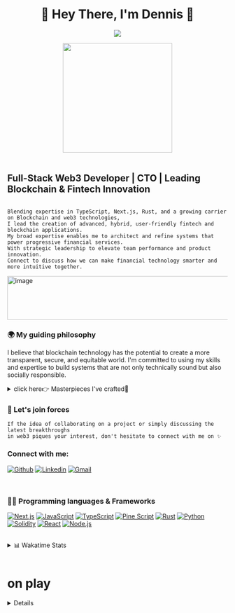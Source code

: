 <h1 align="center">
👋 Hey There, I'm Dennis 🚀
</h1>
<p align="center">
  <a href="https://git.io/typing-svg"><img src="https://readme-typing-svg.herokuapp.com?font=Fira+Code&pause=1000&color=7CFC00&center=true&width=700&height=60&lines=Full-Stack+Software+Developer;Experienced+in+Automation%2C+Web3+and+Blockchain+Development;Always+learning+new+things"></a>
</p>
<div align="center">
<img src="https://media3.giphy.com/media/R03zWv5p1oNSQd91EP/giphy.gif?cid=790b761103jtjklbh500mhlp00a19i8egcbtpe9961bvzzzn&ep=v1_gifs_search&rid=giphy.gif&ct=g" width="250" height="250" />
</div>

<br/>

## Full-Stack Web3 Developer | CTO | Leading Blockchain & Fintech Innovation
```

Blending expertise in TypeScript, Next.js, Rust, and a growing carrier on Blockchain and web3 technologies,
I lead the creation of advanced, hybrid, user-friendly fintech and blockchain applications.
My broad expertise enables me to architect and refine systems that power progressive financial services.
With strategic leadership to elevate team performance and product innovation. 
Connect to discuss how we can make financial technology smarter and more intuitive together.
```

<p>
  <img src="https://assets.website-files.com/6347bd6199b204194ca76e2c/6390bab08a8b41f55c7d0fd1_Home_3.png" width="600" height="100" alt="image">
</p>

### 🌍 My guiding philosophy

I believe that blockchain technology has the potential to create a more transparent, secure, and equitable world. I'm committed to using my skills and expertise to build systems that are not only technically sound but also socially responsible.

<details>
<summary>click here👉 Masterpieces I've crafted🎨</summary>

| Project                                          | Description                                                                                                                   |
| ------------------------------------------------ | ----------------------------------------------------------------------------------------------------------------------------- |
| 🔗 **Decentralized Social Media Platform**        | A resilient, privacy-centric social media dApp that enables users to reclaim control over their data.                          |
| 🖼️ **NFT Marketplace**                           | A decentralized bazaar for trading digital masterpieces and collectibles, empowering creators to reap the rewards of their artistry. |
| 💰 **Decentralized Finance (DeFi) Platform**      | A DeFi platform offering users access to a plethora of financial services such as lending, borrowing, and staking – all nestled within a decentralized ecosystem. |
| 🤖 **Trading Bots & Strategies**                  | Developed algorithmic trading bots for various markets, including crypto, using advanced strategies like arbitrage, mean reversion, and momentum trading, maximizing profits while minimizing risks. |

</details>

### 🤝 Let's join forces
```
If the idea of collaborating on a project or simply discussing the latest breakthroughs
in web3 piques your interest, don't hesitate to connect with me on ✨
```


### Connect with me:
[![Github](https://img.shields.io/badge/-Github-000?style=flat&logo=Github&logoColor=white)](https://github.com/DENNIS-CODES)
[![Linkedin](https://img.shields.io/badge/-LinkedIn-blue?style=flat&logo=Linkedin&logoColor=white)](https://www.linkedin.com/in/dennis-mwangi-dev/)
[![Gmail](https://img.shields.io/badge/-Gmail-c14438?style=flat&logo=Gmail&logoColor=white)](mailto:dennis@ngeni.io)


<br />

### 👨‍💻 Programming languages & Frameworks

[![Next.js](https://img.shields.io/badge/-Next.js-000000?logo=next.js&logoColor=white)](https://github.com/DENNIS-CODES)
[![JavaScript](https://img.shields.io/badge/-JavaScript-F7DF1E?logo=javascript&logoColor=black)](https://github.com/DENNIS-CODES)
[![TypeScript](https://img.shields.io/badge/-TypeScript-3178C6?logo=typescript&logoColor=white)](https://github.com/DENNIS-CODES)
[![Pine Script](https://img.shields.io/badge/-Pine%20Script-0D3461?logo=tradingview&logoColor=white)](https://github.com/DENNIS-CODES)
[![Rust](https://img.shields.io/badge/-Rust-000000?logo=rust&logoColor=white)](https://github.com/DENNIS-CODES)
[![Python](https://img.shields.io/badge/-Python-3776AB?logo=python&logoColor=white)](https://github.com/DENNIS-CODES)
[![Solidity](https://img.shields.io/badge/-Solidity-363636?logo=solidity&logoColor=white)](https://github.com/DENNIS-CODES)
[![React](https://img.shields.io/badge/-React-%2320232a?logo=react&logoColor=%2361DAFB)](https://github.com/DENNIS-CODES)
[![Node.js](https://img.shields.io/badge/-Node.js-6DA55F?logo=node.js&logoColor=white)](https://github.com/DENNIS-CODES)

<br />

<details>
<summary>📊 Wakatime Stats</summary>
[![wakatime](https://wakatime.com/badge/user/c0971448-fd44-49e6-a4cd-84cb788254c2.svg)](https://wakatime.com/@c0971448-fd44-49e6-a4cd-84cb788254c2)
</details>

<br />

# on play
<details>
<p>
<a href="https://spotify-github-profile.vercel.app/api/view?uid=31tgnwjszvmdjuof7uuziii3n6y4&redirect=true">
<img src="https://spotify-github-profile.vercel.app/api/view.svg?uid=31tgnwjszvmdjuof7uuziii3n6y4&redirect=true][https://spotify-github-profile.vercel.app/api/view.svg?uid=31tgnwjszvmdjuof7uuziii3n6y4&cover_image=true&theme=default&show_offline=true&background_color=121212&interchange=false)](https://spotify-github-profile.vercel.app/api/view.svg?uid=31tgnwjszvmdjuof7uuziii3n6y4&redirect=true][https://spotify-github-profile.vercel.app/api/view.svg?uid=31tgnwjszvmdjuof7uuziii3n6y4&cover_image=true&theme=default&show_offline=true&background_color=121212&interchange=false&bar_color_cover=true))" />
  </a>
</p>
</details>
